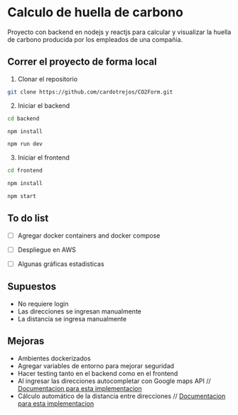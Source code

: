 # Calculo de huella de carbono

Proyecto con backend en nodejs y reactjs para calcular y visualizar la huella de carbono producida por los empleados de una compañia.

## Correr el proyecto de forma local

1. Clonar el repositorio 
```bash
git clone https://github.com/cardotrejos/CO2Form.git
```
2. Iniciar el backend
```bash
cd backend
```
```bash
npm install
```
```bash
npm run dev
```
3. Iniciar el frontend
```bash
cd frontend
```
```bash
npm install
```
```bash
npm start
```

## To do list

- [ ] Agregar docker containers and docker compose
- [ ] Despliegue en AWS 
- [ ] Algunas gráficas estadisticas


## Supuestos

- No requiere login 
- Las direcciones se ingresan manualmente
- La distancia se ingresa manualmente

## Mejoras

- Ambientes dockerizados
- Agregar variables de entorno para mejorar seguridad
- Hacer testing tanto en el backend como en el frontend
- Al ingresar las direcciones autocompletar con Google maps API // [Documentacion para esta implementacion](https://developers.google.com/maps/documentation/javascript/places-autocomplete)
- Cálculo automático de la distancia entre direcciones // [Documentacion para esta implementacion](https://developers.google.com/maps/documentation/distance-matrix/overview)